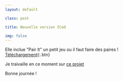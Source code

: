 ```yaml
---
layout: default

class: post

title: Nouvelle version ICed

img: false
---
```


Elle inclue "Pair It" un petit jeu ou il faut faire des paires !
[Téléchargement](https://raw.githubusercontent.com/cedced19/iced/master/setup/iced-setup.exe){:.btn}

Je traivaille en ce moment sur [ce projet](http://fr.openclassrooms.com/forum/sujet/site-web-virtualisocial-com)

Bonne journée !

